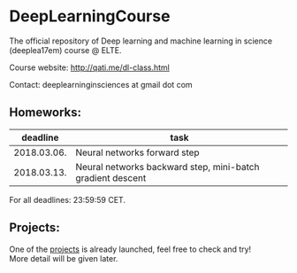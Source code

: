 # DeepLearningCourse
The official repository of Deep learning and machine learning in science (deeplea17em) course @ ELTE.

Course website: http://qati.me/dl-class.html


Contact: deeplearninginsciences at gmail dot com  

## Homeworks:
| deadline | task |
| --- | --- |
| 2018.03.06. | Neural networks forward step |
| 2018.03.13. | Neural networks backward step, mini-batch gradient descent |
For all deadlines: 23:59:59 CET.

## Projects:
One of the [projects](https://www.kaggle.com/t/94ff0b242e0f4d1f8438f0d2c29aa071) is already launched, feel free to check and try!  
More detail will be given later.
